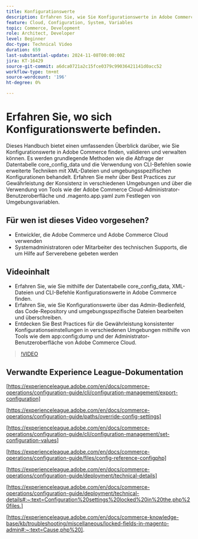 ```yaml
---
title: Konfigurationswerte
description: Erfahren Sie, wie Sie Konfigurationswerte in Adobe Commerce mithilfe von core_config_data, XML-Dateien und Admin-Einstellungen suchen, validieren und verwalten.
feature: Cloud, Configuration, System, Variables
topic: Commerce, Development
role: Architect, Developer
level: Beginner
doc-type: Technical Video
duration: 659
last-substantial-update: 2024-11-08T00:00:00Z
jira: KT-16429
source-git-commit: a6dca0721a2c15fce0379c99036421141d0acc52
workflow-type: tm+mt
source-wordcount: '196'
ht-degree: 0%

---
```



# Erfahren Sie, wo sich Konfigurationswerte befinden.

Dieses Handbuch bietet einen umfassenden Überblick darüber, wie Sie Konfigurationswerte in Adobe Commerce finden, validieren und verwalten können. Es werden grundlegende Methoden wie die Abfrage der Datentabelle core_config_data und die Verwendung von CLI-Befehlen sowie erweiterte Techniken mit XML-Dateien und umgebungsspezifischen Konfigurationen behandelt. Erfahren Sie mehr über Best Practices zur Gewährleistung der Konsistenz in verschiedenen Umgebungen und über die Verwendung von Tools wie der Adobe Commerce Cloud-Administrator-Benutzeroberfläche und .magento.app.yaml zum Festlegen von Umgebungsvariablen.

## Für wen ist dieses Video vorgesehen?

- Entwickler, die Adobe Commerce und Adobe Commerce Cloud verwenden
- Systemadministratoren oder Mitarbeiter des technischen Supports, die um Hilfe auf Serverebene gebeten werden

## Videoinhalt

- Erfahren Sie, wie Sie mithilfe der Datentabelle core_config_data, XML-Dateien und CLI-Befehle Konfigurationswerte in Adobe Commerce finden.
- Erfahren Sie, wie Sie Konfigurationswerte über das Admin-Bedienfeld, das Code-Repository und umgebungsspezifische Dateien bearbeiten und überschreiben.
- Entdecken Sie Best Practices für die Gewährleistung konsistenter Konfigurationseinstellungen in verschiedenen Umgebungen mithilfe von Tools wie dem app:config:dump und der Administrator-Benutzeroberfläche von Adobe Commerce Cloud.

>[!VIDEO](https://video.tv.adobe.com/v/3436458/?learn=on)

## Verwandte Experience League-Dokumentation

[https://experienceleague.adobe.com/en/docs/commerce-operations/configuration-guide/cli/configuration-management/export-configuration]

[https://experienceleague.adobe.com/en/docs/commerce-operations/configuration-guide/paths/override-config-settings]

[https://experienceleague.adobe.com/en/docs/commerce-operations/configuration-guide/cli/configuration-management/set-configuration-values]

[https://experienceleague.adobe.com/en/docs/commerce-operations/configuration-guide/files/config-reference-configphp]

[https://experienceleague.adobe.com/en/docs/commerce-operations/configuration-guide/deployment/technical-details]

[https://experienceleague.adobe.com/en/docs/commerce-operations/configuration-guide/deployment/technical-details#:~:text=Configuration%20settings%20locked%20in%20the,php%20files.]

[https://experienceleague.adobe.com/en/docs/commerce-knowledge-base/kb/troubleshooting/miscellaneous/locked-fields-in-magento-admin#:~:text=Cause,php%20].
